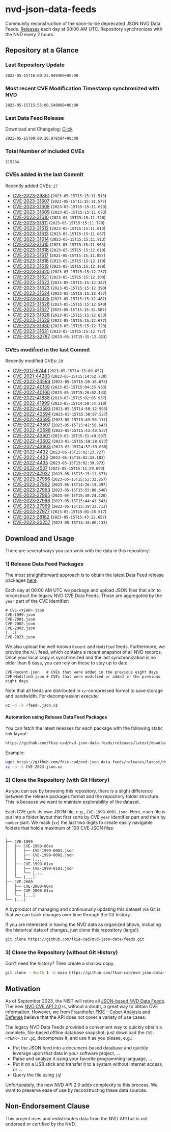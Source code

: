 # nvd-json-data-feeds

Community reconstruction of the soon-to-be deprecated JSON NVD Data Feeds. 
[Releases](releases/latest) each day at 00:00 AM UTC.
Repository synchronizes with the NVD every 2 hours.

## Repository at a Glance

### Last Repository Update

```plain
2023-05-15T16:00:23.949400+00:00
```

### Most recent CVE Modification Timestamp synchronized with NVD

```plain
2023-05-15T15:55:00.540000+00:00
```

### Last Data Feed Release

Download and Changelog: [Click](releases/latest)

```plain
2023-05-15T00:00:20.978594+00:00
```

### Total Number of included CVEs

```plain
215284
```

### CVEs added in the last Commit

Recently added CVEs: `27`

* [CVE-2023-29861](CVE-2023/CVE-2023-298xx/CVE-2023-29861.json) (`2023-05-15T15:15:11.513`)
* [CVE-2023-31607](CVE-2023/CVE-2023-316xx/CVE-2023-31607.json) (`2023-05-15T15:15:11.573`)
* [CVE-2023-31608](CVE-2023/CVE-2023-316xx/CVE-2023-31608.json) (`2023-05-15T15:15:11.623`)
* [CVE-2023-31609](CVE-2023/CVE-2023-316xx/CVE-2023-31609.json) (`2023-05-15T15:15:11.673`)
* [CVE-2023-31610](CVE-2023/CVE-2023-316xx/CVE-2023-31610.json) (`2023-05-15T15:15:11.720`)
* [CVE-2023-31611](CVE-2023/CVE-2023-316xx/CVE-2023-31611.json) (`2023-05-15T15:15:11.770`)
* [CVE-2023-31612](CVE-2023/CVE-2023-316xx/CVE-2023-31612.json) (`2023-05-15T15:15:11.813`)
* [CVE-2023-31613](CVE-2023/CVE-2023-316xx/CVE-2023-31613.json) (`2023-05-15T15:15:11.867`)
* [CVE-2023-31614](CVE-2023/CVE-2023-316xx/CVE-2023-31614.json) (`2023-05-15T15:15:11.913`)
* [CVE-2023-31615](CVE-2023/CVE-2023-316xx/CVE-2023-31615.json) (`2023-05-15T15:15:11.963`)
* [CVE-2023-31616](CVE-2023/CVE-2023-316xx/CVE-2023-31616.json) (`2023-05-15T15:15:12.010`)
* [CVE-2023-31617](CVE-2023/CVE-2023-316xx/CVE-2023-31617.json) (`2023-05-15T15:15:12.057`)
* [CVE-2023-31618](CVE-2023/CVE-2023-316xx/CVE-2023-31618.json) (`2023-05-15T15:15:12.110`)
* [CVE-2023-31619](CVE-2023/CVE-2023-316xx/CVE-2023-31619.json) (`2023-05-15T15:15:12.170`)
* [CVE-2023-31620](CVE-2023/CVE-2023-316xx/CVE-2023-31620.json) (`2023-05-15T15:15:12.237`)
* [CVE-2023-31621](CVE-2023/CVE-2023-316xx/CVE-2023-31621.json) (`2023-05-15T15:15:12.300`)
* [CVE-2023-31622](CVE-2023/CVE-2023-316xx/CVE-2023-31622.json) (`2023-05-15T15:15:12.347`)
* [CVE-2023-31623](CVE-2023/CVE-2023-316xx/CVE-2023-31623.json) (`2023-05-15T15:15:12.390`)
* [CVE-2023-31624](CVE-2023/CVE-2023-316xx/CVE-2023-31624.json) (`2023-05-15T15:15:12.437`)
* [CVE-2023-31625](CVE-2023/CVE-2023-316xx/CVE-2023-31625.json) (`2023-05-15T15:15:12.487`)
* [CVE-2023-31626](CVE-2023/CVE-2023-316xx/CVE-2023-31626.json) (`2023-05-15T15:15:12.540`)
* [CVE-2023-31627](CVE-2023/CVE-2023-316xx/CVE-2023-31627.json) (`2023-05-15T15:15:12.587`)
* [CVE-2023-31628](CVE-2023/CVE-2023-316xx/CVE-2023-31628.json) (`2023-05-15T15:15:12.633`)
* [CVE-2023-31629](CVE-2023/CVE-2023-316xx/CVE-2023-31629.json) (`2023-05-15T15:15:12.677`)
* [CVE-2023-31630](CVE-2023/CVE-2023-316xx/CVE-2023-31630.json) (`2023-05-15T15:15:12.723`)
* [CVE-2023-31631](CVE-2023/CVE-2023-316xx/CVE-2023-31631.json) (`2023-05-15T15:15:12.777`)
* [CVE-2023-32787](CVE-2023/CVE-2023-327xx/CVE-2023-32787.json) (`2023-05-15T15:15:12.823`)


### CVEs modified in the last Commit

Recently modified CVEs: `29`

* [CVE-2017-6744](CVE-2017/CVE-2017-67xx/CVE-2017-6744.json) (`2023-05-15T14:15:09.057`)
* [CVE-2021-44283](CVE-2021/CVE-2021-442xx/CVE-2021-44283.json) (`2023-05-15T15:14:52.730`)
* [CVE-2022-24584](CVE-2022/CVE-2022-245xx/CVE-2022-24584.json) (`2023-05-15T15:20:16.673`)
* [CVE-2022-40159](CVE-2022/CVE-2022-401xx/CVE-2022-40159.json) (`2023-05-15T15:04:55.963`)
* [CVE-2022-40160](CVE-2022/CVE-2022-401xx/CVE-2022-40160.json) (`2023-05-15T15:20:02.143`)
* [CVE-2022-41838](CVE-2022/CVE-2022-418xx/CVE-2022-41838.json) (`2023-05-15T15:02:05.937`)
* [CVE-2022-41999](CVE-2022/CVE-2022-419xx/CVE-2022-41999.json) (`2023-05-15T14:59:34.210`)
* [CVE-2022-43593](CVE-2022/CVE-2022-435xx/CVE-2022-43593.json) (`2023-05-15T14:58:12.593`)
* [CVE-2022-43594](CVE-2022/CVE-2022-435xx/CVE-2022-43594.json) (`2023-05-15T15:50:07.527`)
* [CVE-2022-43595](CVE-2022/CVE-2022-435xx/CVE-2022-43595.json) (`2023-05-15T15:49:50.117`)
* [CVE-2022-43597](CVE-2022/CVE-2022-435xx/CVE-2022-43597.json) (`2023-05-15T15:42:56.643`)
* [CVE-2022-43598](CVE-2022/CVE-2022-435xx/CVE-2022-43598.json) (`2023-05-15T15:43:40.537`)
* [CVE-2022-43601](CVE-2022/CVE-2022-436xx/CVE-2022-43601.json) (`2023-05-15T15:51:49.507`)
* [CVE-2022-43602](CVE-2022/CVE-2022-436xx/CVE-2022-43602.json) (`2023-05-15T15:50:28.027`)
* [CVE-2022-43603](CVE-2022/CVE-2022-436xx/CVE-2022-43603.json) (`2023-05-15T14:57:39.080`)
* [CVE-2022-4432](CVE-2022/CVE-2022-44xx/CVE-2022-4432.json) (`2023-05-15T15:02:23.727`)
* [CVE-2022-4433](CVE-2022/CVE-2022-44xx/CVE-2022-4433.json) (`2023-05-15T15:02:33.183`)
* [CVE-2022-4435](CVE-2022/CVE-2022-44xx/CVE-2022-4435.json) (`2023-05-15T15:02:39.973`)
* [CVE-2022-4537](CVE-2022/CVE-2022-45xx/CVE-2022-4537.json) (`2023-05-15T15:11:29.693`)
* [CVE-2022-47937](CVE-2022/CVE-2022-479xx/CVE-2022-47937.json) (`2023-05-15T15:15:11.373`)
* [CVE-2023-27956](CVE-2023/CVE-2023-279xx/CVE-2023-27956.json) (`2023-05-15T15:52:32.857`)
* [CVE-2023-27962](CVE-2023/CVE-2023-279xx/CVE-2023-27962.json) (`2023-05-15T14:26:19.397`)
* [CVE-2023-27963](CVE-2023/CVE-2023-279xx/CVE-2023-27963.json) (`2023-05-15T15:55:00.540`)
* [CVE-2023-27965](CVE-2023/CVE-2023-279xx/CVE-2023-27965.json) (`2023-05-15T15:48:24.220`)
* [CVE-2023-27966](CVE-2023/CVE-2023-279xx/CVE-2023-27966.json) (`2023-05-15T15:44:41.543`)
* [CVE-2023-27969](CVE-2023/CVE-2023-279xx/CVE-2023-27969.json) (`2023-05-15T15:39:33.713`)
* [CVE-2023-27977](CVE-2023/CVE-2023-279xx/CVE-2023-27977.json) (`2023-05-15T15:01:28.517`)
* [CVE-2023-28182](CVE-2023/CVE-2023-281xx/CVE-2023-28182.json) (`2023-05-15T15:43:22.657`)
* [CVE-2023-30257](CVE-2023/CVE-2023-302xx/CVE-2023-30257.json) (`2023-05-15T14:16:00.133`)


## Download and Usage

There are several ways you can work with the data in this repository:

### 1) Release Data Feed Packages

The most straightforward approach is to obtain the latest Data Feed release packages [here](releases/latest).

Each day at 00:00 AM UTC we package and upload JSON files that aim to reconstruct the legacy NVD CVE Data Feeds.
Those are aggregated by the `year` part of the CVE identifier:

```
# CVE-<YEAR>.json
CVE-1999.json
CVE-2001.json
CVE-2002.json
CVE-2003.json
[...]
CVE-2023.json
```

We also upload the well-known `Recent` and `Modified` feeds.
Furthermore, we provide the `All` feed, which contains a recent snapshot of all NVD records.
Once your local copy is synchronized and the last synchronization is no older than 8 days, you can rely on these to stay up to date:

```plain
CVE-Recent.json   # CVEs that were added in the previous eight days
CVE-Modified.json # CVEs that were modified or added in the previous eight days
```

Note that all feeds are distributed in `xz`-compressed format to save storage and bandwidth.
For decompression execute:

```sh
xz -d -k <feed>.json.xz
```


#### Automation using Release Data Feed Packages

You can fetch the latest releases for each package with the following static link layout:

```sh
https://github.com/fkie-cad/nvd-json-data-feeds/releases/latest/download/CVE-<YEAR>.json.xz
```

Example:

```sh
wget https://github.com/fkie-cad/nvd-json-data-feeds/releases/latest/download/CVE-2023.json.xz
xz -d -k CVE-2023.json.xz
```

### 2) Clone the Repository (with Git History)

As you can see by browsing this repository, there is a slight difference between the release packages format and the repository folder structure.
This is because we want to maintain explorability of the dataset.

Each CVE gets its own JSON file, e.g., `CVE-1999-0001.json`.
Here, each file is put into a folder layout that first sorts by CVE `year` identifier part and then by `number` part.
We mask (`xx`) the last two digits to create easily navigable folders that hold a maximum of 100 CVE JSON files:

```plain
.
├── CVE-1999
│   ├── CVE-1999-00xx
│   │   ├── CVE-1999-0001.json
│   │   ├── CVE-1999-0002.json
│   │   └── [...]
│   ├── CVE-1999-01xx
│   │   ├── CVE-1999-0101.json
│   │   └── [...]
│   └── [...]
├── CVE-2000
│   ├── CVE-2000-00xx
│   ├── CVE-2000-01xx
│   └── [...]
└── [...]
```

A byproduct of managing and continuously updating this dataset via Git is that we can track changes over time through the Git history.

If you are interested in having the NVD data as organized above, including the historical data of changes, just clone this repository (large!):

```sh
git clone https://github.com/fkie-cad/nvd-json-data-feeds.git
```

### 3) Clone the Repository (without Git History)

Don't need the history? Then create a shallow copy:

```sh
git clone --depth 1 -b main https://github.com/fkie-cad/nvd-json-data-feeds.git
```

## Motivation

As of September 2023, the NIST will retire all [JSON-based NVD Data Feeds](https://nvd.nist.gov/vuln/data-feeds#divRetirementBanner-1).
The new [NVD CVE API 2.0](https://nvd.nist.gov/developers/vulnerabilities) is, without a doubt, a great way to obtain CVE information.
However, we from [Fraunhofer FKIE - Cyber Analysis and Defense](https://www.fkie.fraunhofer.de/en/departments/cad.html) believe that the API does not cover a variety of use cases.

The legacy NVD Data Feeds provided a convenient way to quickly obtain a complete, file-based offline database snapshot; just download the `CVE-<YEAR>.tar.gz`, decompress it, and use it as you please, e.g.:

* Put the JSON feed into a document-based database and quickly leverage upon that data in your software project, ...
* Parse and analyze it using your favorite programming language, ...
* Put it on a USB stick and transfer it to a system without internet access, or ...
* Query the file using `jq`!

Unfortunately, the new NVD API 2.0 adds complexity to this process.
We want to preserve ease of use by reconstructing these data sources.

## Non-Endorsement Clause

This project uses and redistributes data from the NVD API but is not endorsed or certified by the NVD.